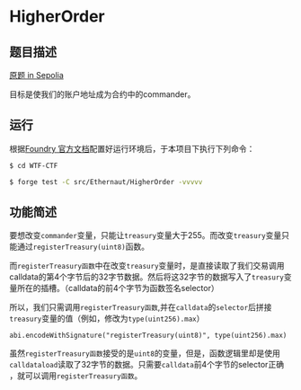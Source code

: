 # HigherOrder

## 题目描述

[原题 in Sepolia](https://ethernaut.openzeppelin.com/level/0xd459773f02e53F6e91b0f766e42E495aEf26088F)

目标是使我们的账户地址成为合约中的commander。

## 运行

根据[Foundry 官方文档](https://getfoundry.sh/)配置好运行环境后，于本项目下执行下列命令：

```sh
$ cd WTF-CTF

$ forge test -C src/Ethernaut/HigherOrder -vvvvv
```

## 功能简述

要想改变`commander`变量，只能让`treasury`变量大于255。而改变`treasury`变量只能通过`registerTreasury(uint8)`函数。

而`registerTreasury函数`中在改变`treasury`变量时，是直接读取了我们交易调用calldata的第4个字节后的32字节数据。然后将这32字节的数据写入了`treasury`变量所在的插槽。（calldata的前4个字节为函数签名selector）

所以，我们只需调用`registerTreasury函数`,并在`calldata`的`selector`后拼接`treasury`变量的值（例如，修改为`type(uint256).max`）

```solidity
abi.encodeWithSignature("registerTreasury(uint8)", type(uint256).max)
```

虽然`registerTreasury函数`接受的是`uint8`的变量，但是，函数逻辑里却是使用`calldataload`读取了32字节的数据。只需要`calldata`前4个字节的selector正确 ，就可以调用`registerTreasury函数`。